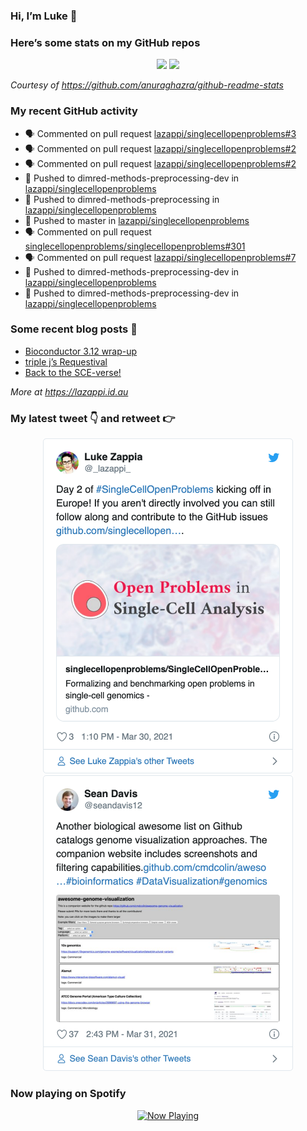 
<!-- README.md is generated from README.Rmd. Please edit that file -->

### Hi, I’m Luke 👋

<!--
**lazappi/lazappi** is a ✨ _special_ ✨ repository because its `README.md` (this file) appears on your GitHub profile.

Here are some ideas to get you started:

- 🔭 I’m currently working on ...
- 🌱 I’m currently learning ...
- 👯 I’m looking to collaborate on ...
- 🤔 I’m looking for help with ...
- 💬 Ask me about ...
- 📫 How to reach me: ...
- 😄 Pronouns: ...
- ⚡ Fun fact: ...
-->

### Here’s some stats on my GitHub repos

<p align="center">

<img src="https://github-readme-stats.vercel.app/api?username=lazappi&count_private=true&show_icons=true&theme=buefy&hide_title=True">
<img src="https://github-readme-stats.vercel.app/api/top-langs/?username=lazappi&hide=html&theme=buefy&layout=compact">

</p>

*Courtesy of <https://github.com/anuraghazra/github-readme-stats>*

### My recent GitHub activity

  - 🗣 Commented on pull request
    [lazappi/singlecellopenproblems\#3](https://github.com/lazappi/singlecellopenproblems#3)
  - 🗣 Commented on pull request
    [lazappi/singlecellopenproblems\#2](https://github.com/lazappi/singlecellopenproblems#2)
  - 🗣 Commented on pull request
    [lazappi/singlecellopenproblems\#2](https://github.com/lazappi/singlecellopenproblems#2)
  - 📨 Pushed to dimred-methods-preprocessing-dev in
    [lazappi/singlecellopenproblems](https://github.com/lazappi/singlecellopenproblems)
  - 📨 Pushed to dimred-methods-preprocessing in
    [lazappi/singlecellopenproblems](https://github.com/lazappi/singlecellopenproblems)
  - 📨 Pushed to master in
    [lazappi/singlecellopenproblems](https://github.com/lazappi/singlecellopenproblems)
  - 🗣 Commented on pull request
    [singlecellopenproblems/singlecellopenproblems\#301](https://github.com/singlecellopenproblems/singlecellopenproblems#301)
  - 🗣 Commented on pull request
    [lazappi/singlecellopenproblems\#7](https://github.com/lazappi/singlecellopenproblems#7)
  - 📨 Pushed to dimred-methods-preprocessing-dev in
    [lazappi/singlecellopenproblems](https://github.com/lazappi/singlecellopenproblems)
  - 📨 Pushed to dimred-methods-preprocessing-dev in
    [lazappi/singlecellopenproblems](https://github.com/lazappi/singlecellopenproblems)

### Some recent blog posts 📝

  - [Bioconductor 3.12
    wrap-up](https://lazappi.id.au/post/2020-10-30-bioconductor-3-12-wrap-up/)
  - [triple j’s
    Requestival](https://lazappi.id.au/post/2020-07-11-requestival/)
  - [Back to the
    SCE-verse\!](https://lazappi.id.au/post/2020-05-12-back-to-the-sce-verse/)

*More at <https://lazappi.id.au>*

### My latest tweet 👇 and retweet 👉


<p align="center">

<a href="https://twitter.com/_lazappi_/status/1376884636090007557">
<img src="https://github.com/lazappi/lazappi/raw/master/README_files/figure-gfm/tweets-1.png" width="400">
</a> <a href="https://twitter.com/_lazappi_/status/1377274816500269059">
<img src="https://github.com/lazappi/lazappi/raw/master/README_files/figure-gfm/tweets-2.png" width="400">
</a>

</p>

### Now playing on Spotify

<p align="center">

<a href="https://now-playing-profile.lazappi.vercel.app/now-playing?open">
<img src="https://now-playing-profile.lazappi.vercel.app/now-playing" width="256" height="64" alt="Now Playing">
</a>

</p>
